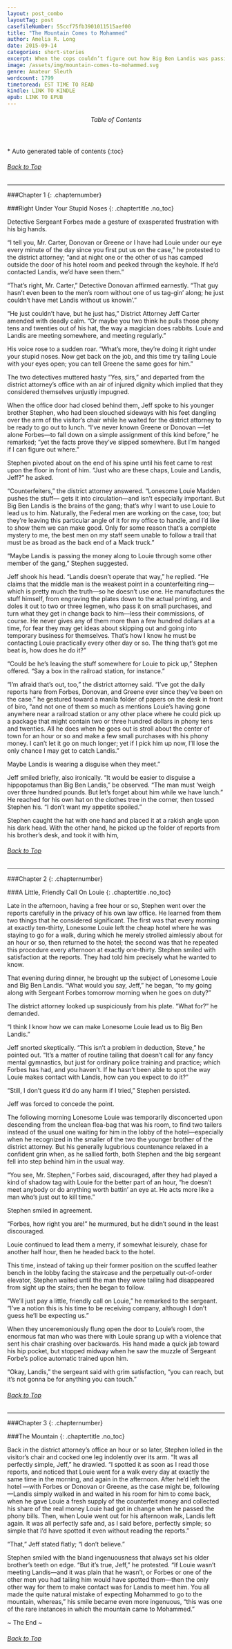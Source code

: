 ```yaml
---
layout: post_combo
layoutTag: post
casefileNumber: 55ccf75fb3901011515aef00
title: "The Mountain Comes to Mohammed"
author: Amelia R. Long
date: 2015-09-14
categories: short-stories
excerpt: When the cops couldn’t figure out how Big Ben Landis was passing his counterfeit cash to his gang, the DA’s younger brother decided to see if he could solve the mystery and catch Landis with the dirty money.
image: /assets/img/mountain-comes-to-mohammed.svg
genre: Amateur Sleuth
wordcount: 1799
timetoread: EST TIME TO READ
kindle: LINK TO KINDLE
epub: LINK TO EPUB
--- 
```


<section id="toc" class="toc">
  <header>
    <h6>Table of Contents</h6>
  </header>
<div id="drawer" markdown="1">
*  Auto generated table of contents
{:toc}
</div>
</section> <!-- table-of-contents -->

<h6 class="btt"><a href="#top">Back to Top</a></h6>
<hr>

###Chapter 1
{: .chapternumber}

###Right Under Your Stupid Noses
{: .chaptertitle .no_toc}

Detective Sergeant Forbes made a gesture of exasperated frustration with his big hands.

“I tell you, Mr. Carter, Donovan or Greene or I have had Louie under our eye every minute of the day since you first put us on the case,” he protested to the district attorney; “and at night one or the other of us has camped outside the door of his hotel room and peeked through the keyhole. If he’d contacted Landis, we’d have seen them.”

“That’s right, Mr. Carter,” Detective Donovan affirmed earnestly. “That guy hasn’t even been to the men’s room without one of us tag-gin’ along; he just couldn’t have met Landis without us knowin’.”

“He just couldn’t have, but he just has,” District Attorney Jeff Carter amended with deadly calm. “Or maybe you two think he pulls those phony tens and twenties out of his hat, the way a magician does rabbits. Louie and Landis are meeting somewhere, and meeting regularly.”

His voice rose to a sudden roar. “What’s more, they’re doing it right under your stupid noses. Now get back on the job, and this time try tailing Louie with your eyes open; you can tell Greene the same goes for him.”

The two detectives muttered hasty “Yes, sirs,” and departed from the district attorney’s office with an air of injured dignity which implied that they considered themselves unjustly impugned.

When the office door had closed behind them, Jeff spoke to his younger brother Stephen, who had been slouched sideways with his feet dangling over the arm of the visitor’s chair while he waited for the district attorney to be ready to go out to lunch. “I’ve never known Greene or Donovan —let alone Forbes—to fall down on a simple assignment of this kind before,” he remarked; “yet the facts prove they’ve slipped somewhere. But I’m hanged if I can figure out where.”

Stephen pivoted about on the end of his spine until his feet came to rest upon the floor in front of him. “Just who are these chaps, Louie and Landis, Jeff?” he asked.

“Counterfeiters,” the district attorney answered. “Lonesome Louie Madden pushes the stuff— gets it into circulation—and isn’t especially important. But Big Ben Landis is the brains of the gang; that’s why I want to use Louie to lead us to him. Naturally, the Federal men are working on the case, too; but they’re leaving this particular angle of it for my office to handle, and I’d like to show them we can make good. Only for some reason that’s a complete mystery to me, the best men on my staff seem unable to follow a trail that must be as broad as the back end of a Mack truck.”

“Maybe Landis is passing the money along to Louie through some other member of the gang,” Stephen suggested.

Jeff shook his head. “Landis doesn’t operate that way,” he replied. “He claims that the middle man is the weakest point in a counterfeiting ring—which is pretty much the truth—so he doesn’t use one. He manufactures the stuff himself, from engraving the plates down to the actual printing, and doles it out to two or three legmen, who pass it on small purchases, and turn what they get in change back to him—less their commissions, of course. He never gives any of them more than a few hundred dollars at a time, for fear they may get ideas about skipping out and going into temporary business for themselves. That’s how I know he must be contacting Louie practically every other day or so. The thing that’s got me beat is, how does he do it?”

“Could be he’s leaving the stuff somewhere for Louie to pick up,” Stephen offered. “Say a box in the railroad station, for instance.”

“I’m afraid that’s out, too,” the district attorney said. “I’ve got the daily reports hare from Forbes, Donovan, and Greene ever since they’ve been on the case.” he gestured toward a manila folder of papers on the desk in front of biro, “and not one of them so much as mentions Louie’s having gone anywhere near a railroad station or any other place where he could pick up a package that might contain two or three hundred dollars in phony tens and twenties. All he does when he goes out is stroll about the center of town for an hour or so and make a few small purchases with his phony money. I can’t let it go on much longer; yet if I pick him up now, I’ll lose the only chance I may get to catch Landis.”

Maybe Landis is wearing a disguise when they meet.”

Jeff smiled briefly, also ironically. “It would be easier to disguise a hippopotamus than Big Ben Landis,” be observed. “The man must ‘weigh over three hundred pounds. But let’s forget about him while we have lunch.” He reached for his own hat on the clothes tree in the corner, then tossed Stephen his. “I don’t want my appetite spoiled.”

Stephen caught the hat with one hand and placed it at a rakish angle upon his dark head. With the other hand, he picked up the folder of reports from his brother’s desk, and took it with him,

<h6 class="btt"><a href="#top">Back to Top</a></h6>
<hr>

###Chapter 2
{: .chapternumber}

###A Little, Friendly Call On Louie
{: .chaptertitle .no_toc}

Late in the afternoon, having a free hour or so, Stephen went over the reports carefully in the privacy of his own law office. He learned from them two things that he considered significant. The first was that every morning at exactly ten-thirty, Lonesome Louie left the cheap hotel where he was staying to go for a walk, during which he merely strolled aimlessly about for an hour or so, then returned to the hotel; the second was that he repeated this procedure every afternoon at exactly one-thirty. Stephen smiled with satisfaction at the reports. They had told him precisely what he wanted to know.

That evening during dinner, he brought up the subject of Lonesome Louie and Big Ben Landis. “What would you say, Jeff,” he began, “to my going along with Sergeant Forbes tomorrow morning when he goes on duty?”

The district attorney looked up suspiciously from his plate. “What for?” he demanded.

“I think I know how we can make Lonesome Louie lead us to Big Ben Landis.”

Jeff snorted skeptically. “This isn’t a problem in deduction, Steve,” he pointed out. “It’s a matter of routine tailing that doesn’t call for any fancy mental gymnastics, but just for ordinary police training and practice; which Forbes has had, and you haven’t. If he hasn’t been able to spot the way Louie makes contact with Landis, how can you expect to do it?”

“Still, I don’t guess it’d do any harm if I tried,” Stephen persisted.

Jeff was forced to concede the point.

The following morning Lonesome Louie was temporarily disconcerted upon descending from the unclean flea-bag that was his room, to find two tailers instead of the usual one waiting for him in the lobby of the hotel—especially when he recognized in the smaller of the two the younger brother of the district attorney. But his generally lugubrious countenance relaxed in a confident grin when, as he sallied forth, both Stephen and the big sergeant fell into step behind him in the usual way.

“You see, Mr. Stephen,” Forbes said, discouraged, after they had played a kind of shadow tag with Louie for the better part of an hour, “he doesn’t meet anybody or do anything worth battin’ an eye at. He acts more like a man who’s just out to kill time.”

Stephen smiled in agreement.

“Forbes, how right you are!” he murmured, but he didn’t sound in the least discouraged.

Louie continued to lead them a merry, if somewhat leisurely, chase for another half hour, then he headed back to the hotel.

This time, instead of taking up their former position on the scuffed leather bench in the lobby facing the staircase and the perpetually out-of-order elevator, Stephen waited until the man they were tailing had disappeared from sight up the stairs; then he began to follow.

“We’ll just pay a little, friendly call on Louie,” he remarked to the sergeant. “I’ve a notion this is his time to be receiving company, although I don’t guess he’ll be expecting us.”

When they unceremoniously flung open the door to Louie’s room, the enormous fat man who was there with Louie sprang up with a violence that sent his chair crashing over backwards. His hand made a quick jab toward his hip pocket, but stopped midway when he saw the muzzle of Sergeant Forbe’s police automatic trained upon him.

“Okay, Landis,” the sergeant said with grim satisfaction, “you can reach, but it’s not gonna be for anything you can touch.”

<h6 class="btt"><a href="#top">Back to Top</a></h6>
<hr>

###Chapter 3
{: .chapternumber}

###The Mountain
{: .chaptertitle .no_toc}

Back in the district attorney’s office an hour or so later, Stephen lolled in the visitor’s chair and cocked one leg indolently over its arm. “It was all perfectly simple, Jeff,” he drawled. “I spotted it as soon as I read those reports, and noticed that Louie went for a walk every day at exactly the same time in the morning, and again in the afternoon. After he’d left the hotel —with Forbes or Donovan or Greene, as the case might be, following—Landis simply walked in and waited in his room for him to come back, when he gave Louie a fresh supply of the counterfeit money and collected his share of the real money Louie had got in change when he passed the phony bills. Then, when Louie went out for his afternoon walk, Landis left again. It was all perfectly safe and, as I said before, perfectly simple; so simple that I’d have spotted it even without reading the reports.”

“That,” Jeff stated flatly; “I don’t believe.”

Stephen smiled with the bland ingenuousness that always set his older brother’s teeth on edge. “But it’s true, Jeff,” he protested. “If Louie wasn’t meeting Landis—and it was plain that he wasn’t, or Forbes or one of the other men you had tailing him would have spotted them—then the only other way for them to make contact was for Landis to meet him. You all made the quite natural mistake of expecting Mohammed to go to the mountain, whereas,” his smile became even more ingenuous, “this was one of the rare instances in which the mountain came to Mohammed.”

<p id="theend">~ The End ~
<h6 class="btt"><a href="#top">Back to Top</a></h6>